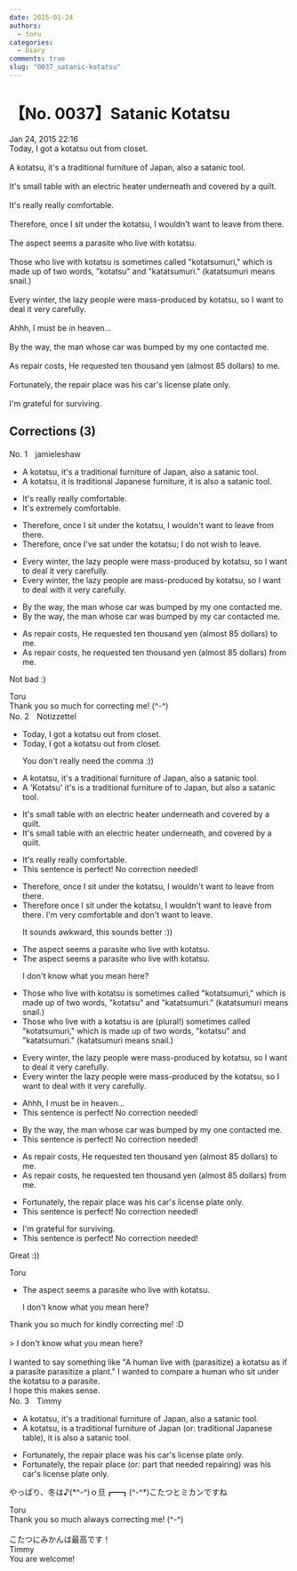 ```yaml
---
date: 2015-01-24
authors:
  - toru
categories:
  - Diary
comments: true
slug: "0037_satanic-kotatsu"
---
```


# 【No. 0037】Satanic Kotatsu
<div class="date">Jan 24, 2015 22:16</div>
<div id="post"><div id="body_show_ori">
Today, I got a kotatsu out from closet.<br/><br/>A kotatsu, it's a traditional furniture of Japan, also a satanic tool.<br/><br/>It's small table with an electric heater underneath and covered by a quilt.<br/><br/>It's really really comfortable.<br/><br/>Therefore, once I sit under the kotatsu, I wouldn't want to leave from there.<br/><br/>The aspect seems a parasite who live with kotatsu.<br/><br/>Those who live with kotatsu is sometimes called "kotatsumuri," which is made up of  two words, "kotatsu" and "katatsumuri." (katatsumuri means snail.)<br/><br/>Every winter, the lazy people were mass-produced by kotatsu, so I want to deal it very carefully.<br/><br/>Ahhh, I must be in heaven...<br/><br/>By the way, the man whose car was bumped by my one contacted me.<br/><br/>As repair costs, He requested ten thousand yen (almost 85 dollars) to me.<br/><br/>Fortunately, the repair place was his car's license plate only.<br/><br/>I'm grateful for surviving.
</div></div>

<!-- more -->


## Corrections (3)
<div id="block"><div class="first_name"> No. 1　<span class="just_name">jamieleshaw</span></div><div id="block2">
<ul class="correction_field">
<li class="incorrect">A kotatsu, it's a traditional furniture of Japan, also a satanic tool.</li>
<li class="corrected correct">
A kotatsu, it is traditional Japanese furniture, it is also a satanic tool.
</li>
</ul>
<ul class="correction_field">
<li class="incorrect">It's really really comfortable.</li>
<li class="corrected correct">
It's extremely comfortable.
</li>
</ul>
<ul class="correction_field">
<li class="incorrect">Therefore, once I sit under the kotatsu, I wouldn't want to leave from there.</li>
<li class="corrected correct">
Therefore, once I've sat under the kotatsu; I do not wish to leave.
</li>
</ul>
<ul class="correction_field">
<li class="incorrect">Every winter, the lazy people were mass-produced by kotatsu, so I want to deal it very carefully.</li>
<li class="corrected correct">
Every winter, the lazy people are mass-produced by kotatsu, so I want to deal with it very carefully.
</li>
</ul>
<ul class="correction_field">
<li class="incorrect">By the way, the man whose car was bumped by my one contacted me.</li>
<li class="corrected correct">
By the way, the man whose car was bumped by my car contacted me.
</li>
</ul>
<ul class="correction_field">
<li class="incorrect">As repair costs, He requested ten thousand yen (almost 85 dollars) to me.</li>
<li class="corrected correct">
As repair costs, he requested ten thousand yen (almost 85 dollars) from me.
</li>
</ul>
<p class="comment_small">
 Not bad :)
</p>

</div><div class="name"><span class="just_name">Toru</span><br>
Thank you so much for correcting me! (^-^)
</div>
</div>
<div id="block"><div class="first_name"> No. 2　<span class="just_name">Notizzettel</span></div><div id="block2">
<ul class="correction_field">
<li class="incorrect">Today, I got a kotatsu out from closet.</li>
<li class="corrected correct">
Today, I got a kotatsu out from closet.
<p class="correction_comment">You don't really need the comma :))</p>
</li>
</ul>
<ul class="correction_field">
<li class="incorrect">A kotatsu, it's a traditional furniture of Japan, also a satanic tool.</li>
<li class="corrected correct">
<span class="sline">A</span> 'Kotatsu' <span class="sline">it's</span><span class="f_blue"> is</span> <span class="sline">a</span> traditional furniture <span class="sline">of</span> <span class="f_blue">to</span> Japan, <span class="f_blue">but</span> also a satanic tool.
</li>
</ul>
<ul class="correction_field">
<li class="incorrect">It's small table with an electric heater underneath and covered by a quilt.</li>
<li class="corrected correct">
It's small table with an electric heater underneath,<span class="sline"> and</span> covered by a quilt.
</li>
</ul>
<ul class="correction_field">
<li class="incorrect">It's really really comfortable.</li>
<li class="corrected perfect">This sentence is perfect! No correction needed!</li>
</ul>
<ul class="correction_field">
<li class="incorrect">Therefore, once I sit under the kotatsu, I wouldn't want to leave from there.</li>
<li class="corrected correct">
Therefore once I sit under the kotatsu, <span class="sline">I wouldn't want to leave from there</span>. <span class="f_blue">I'm very</span> <span class="f_blue">comfortable and don't want to leave.</span>
<p class="correction_comment">It sounds awkward, this sounds better :))</p>
</li>
</ul>
<ul class="correction_field">
<li class="incorrect">The aspect seems a parasite who live with kotatsu.</li>
<li class="corrected correct">
The aspect seems a parasite who live with kotatsu.
<p class="correction_comment">I don't know what you mean here?</p>
</li>
</ul>
<ul class="correction_field">
<li class="incorrect">Those who live with kotatsu is sometimes called "kotatsumuri," which is made up of  two words, "kotatsu" and "katatsumuri." (katatsumuri means snail.)</li>
<li class="corrected correct">
Those who live with <span class="f_blue">a</span> kotatsu <span class="sline">is</span> <span class="f_red">are </span>(plural!) sometimes called "kotatsumuri," which is made up of two words, "kotatsu" and "katatsumuri." (katatsumuri means snail.)
</li>
</ul>
<ul class="correction_field">
<li class="incorrect">Every winter, the lazy people were mass-produced by kotatsu, so I want to deal it very carefully.</li>
<li class="corrected correct">
Every winter the lazy people were mass-produced by <span class="f_blue">the</span> kotatsu, so I want to deal <span class="f_blue">with</span> it very carefully.
</li>
</ul>
<ul class="correction_field">
<li class="incorrect">Ahhh, I must be in heaven...</li>
<li class="corrected perfect">This sentence is perfect! No correction needed!</li>
</ul>
<ul class="correction_field">
<li class="incorrect">By the way, the man whose car was bumped by my one contacted me.</li>
<li class="corrected perfect">This sentence is perfect! No correction needed!</li>
</ul>
<ul class="correction_field">
<li class="incorrect">As repair costs, He requested ten thousand yen (almost 85 dollars) to me.</li>
<li class="corrected correct">
As repair costs, he requested ten thousand yen (almost 85 dollars)<span class="f_blue"> from</span> me.
</li>
</ul>
<ul class="correction_field">
<li class="incorrect">Fortunately, the repair place was his car's license plate only.</li>
<li class="corrected perfect">This sentence is perfect! No correction needed!</li>
</ul>
<ul class="correction_field">
<li class="incorrect">I'm grateful for surviving.</li>
<li class="corrected perfect">This sentence is perfect! No correction needed!</li>
</ul>
<p class="comment_small">
 Great :))
</p>

</div><div class="name"><span class="just_name">Toru</span><br><div class="quote_field"><ul class="correction_field">
<li class="corrected correct">
The aspect seems a parasite who live with kotatsu.
<p class="correction_comment">
I don't know what you mean here?
</p>
</li>
</ul></div>
Thank you so much for kindly correcting me! :D<br/><br/>&gt; I don't know what you mean here?<br/><br/>I wanted to say something like "A human live with (parasitize) a kotatsu as if a parasite parasitize a plant." I wanted to compare a human who sit under the kotatsu to a parasite.<br/>I hope this makes sense.
</div>
</div>
<div id="block"><div class="first_name"> No. 3　<span class="just_name">Timmy</span></div><div id="block2">
<ul class="correction_field">
<li class="incorrect">A kotatsu, it's a traditional furniture of Japan, also a satanic tool.</li>
<li class="corrected correct">
A kotatsu, is a traditional furniture of Japan (or: <span class="f_blue">traditional Japanese table</span>), it is also a satanic tool.
</li>
</ul>
<ul class="correction_field">
<li class="incorrect">Fortunately, the repair place was his car's license plate only.</li>
<li class="corrected correct">
Fortunately, the repair place (or: <span class="f_blue">part that needed repairing</span>) was his car's license plate only.
</li>
</ul>
<p class="comment_small">
 やっぱり、冬は♪(*^-^)ｏ旦┏━┓(^-^*)こたつとミカンですね
</p>

</div><div class="name"><span class="just_name">Toru</span><br>
Thank you so much always correcting me! (^-^)<br/><br/>こたつにみかんは最高です！
</div>
<div class="name"><span class="just_name">Timmy</span><br>
You are welcome!
</div>
</div>
